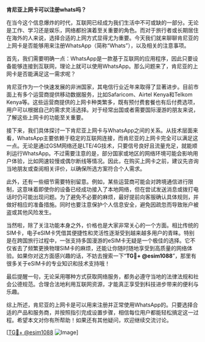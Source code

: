 **肯尼亚上网卡可以注册whats吗？**

在当今这个信息爆炸的时代，互联网已经成为我们生活中不可或缺的一部分。无论是工作、学习还是娱乐，网络都扮演着至关重要的角色。而对于旅行者或长期居住在海外的人来说，选择合适的上网方式显得尤为重要。今天我们就来聊聊肯尼亚的上网卡是否能够用来注册WhatsApp（简称“Whats”），以及相关的注意事项。

首先，我们需要明确一点：WhatsApp是一款基于互联网的应用程序，因此只要设备能够连接到互联网，理论上就可以使用WhatsApp。那么问题来了，肯尼亚的上网卡是否能满足这一需求呢？

肯尼亚作为一个快速发展的非洲国家，其电信行业近年来取得了显著进步。目前市面上有多个运营商提供移动数据服务，比如Safaricom、Airtel Kenya和Telkom Kenya等。这些运营商提供的上网卡种类繁多，既有预付费套餐也有后付费选项，用户可以根据自己的需求灵活选择。对于经常出国或者需要国际漫游的朋友来说，了解这些上网卡的功能至关重要。

接下来，我们具体探讨一下肯尼亚上网卡与WhatsApp之间的关系。从技术层面来看，WhatsApp主要依赖于稳定的互联网连接，而肯尼亚的上网卡完全可以满足这一点。无论是通过GSM网络还是LTE/4G技术，只要信号良好且流量充足，就能顺利运行WhatsApp。不过需要注意的是，部分国家或地区的网络环境可能会影响用户体验，比如网速较慢或偶尔断线等情况。因此，在购买上网卡之前，建议先咨询当地朋友或查阅相关评价，以确保所选方案符合个人需求。

此外，还有一些细节需要特别留意。例如，某些运营商可能会对跨境通信进行限制，这意味着即使你的设备已经成功接入了本地网络，但在尝试发送消息或拨打电话时仍可能出现问题。为了避免不必要的麻烦，最好提前向客服确认具体规则，并做好相应的准备措施。同时也要注意保护个人信息安全，避免因疏忽而导致账户被盗或其他风险发生。

当然啦，除了关注功能本身之外，价格也是大家非常关心的一个方面。相比传统的SIM卡，电子eSIM卡凭借其便捷性和灵活性逐渐受到越来越多用户的青睐。特别是在跨国旅行过程中，一张支持多国漫游的eSIM卡无疑是一个极佳的选择。它不仅省去了频繁更换物理SIM卡的麻烦，还能让你随时随地享受到高质量的网络体验。如果你对这方面感兴趣的话，不妨去搜索一下“**TG💪+ @esim1088**”，那里有很多关于eSIM卡的专业知识和技术支持哦！

最后提醒一句，无论采用哪种方式获取网络服务，都务必遵守当地的法律法规和社会公德规范。合理合法地利用互联网资源，才能真正享受到科技进步带来的便利与乐趣。

综上所述，肯尼亚的上网卡是可以用来注册并正常使用WhatsApp的。只要选择合适的产品和服务商，并按照指引完成设置步骤，相信每位用户都能轻松搞定这一过程。希望本文对你有所帮助！如果还有其他疑问，欢迎继续交流讨论。

[[TG💪+ @esim1088](https://t.me/s/esim1088) ![Image](https://i.postimg.cc/4NQfJmqS/Snipaste-2025-05-13-00-14-12.png)]